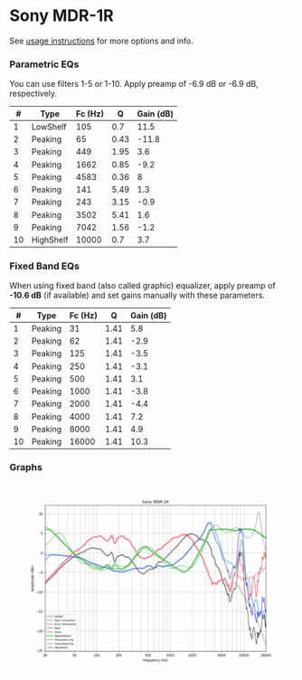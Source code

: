 # Sony MDR-1R
See [usage instructions](https://github.com/jaakkopasanen/AutoEq#usage) for more options and info.

### Parametric EQs
You can use filters 1-5 or 1-10. Apply preamp of -6.9 dB or -6.9 dB, respectively.

|   # | Type      |   Fc (Hz) |    Q |   Gain (dB) |
|-----|-----------|-----------|------|-------------|
|   1 | LowShelf  |       105 | 0.7  |        11.5 |
|   2 | Peaking   |        65 | 0.43 |       -11.8 |
|   3 | Peaking   |       449 | 1.95 |         3.6 |
|   4 | Peaking   |      1662 | 0.85 |        -9.2 |
|   5 | Peaking   |      4583 | 0.36 |         8   |
|   6 | Peaking   |       141 | 5.49 |         1.3 |
|   7 | Peaking   |       243 | 3.15 |        -0.9 |
|   8 | Peaking   |      3502 | 5.41 |         1.6 |
|   9 | Peaking   |      7042 | 1.56 |        -1.2 |
|  10 | HighShelf |     10000 | 0.7  |         3.7 |

### Fixed Band EQs
When using fixed band (also called graphic) equalizer, apply preamp of **-10.6 dB** (if available) and set gains manually with these parameters.

|   # | Type    |   Fc (Hz) |    Q |   Gain (dB) |
|-----|---------|-----------|------|-------------|
|   1 | Peaking |        31 | 1.41 |         5.8 |
|   2 | Peaking |        62 | 1.41 |        -2.9 |
|   3 | Peaking |       125 | 1.41 |        -3.5 |
|   4 | Peaking |       250 | 1.41 |        -3.1 |
|   5 | Peaking |       500 | 1.41 |         3.1 |
|   6 | Peaking |      1000 | 1.41 |        -3.8 |
|   7 | Peaking |      2000 | 1.41 |        -4.4 |
|   8 | Peaking |      4000 | 1.41 |         7.2 |
|   9 | Peaking |      8000 | 1.41 |         4.9 |
|  10 | Peaking |     16000 | 1.41 |        10.3 |

### Graphs
![](./Sony%20MDR-1R.png)
